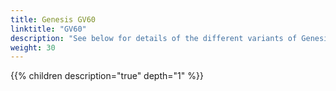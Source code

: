 ```yaml
---
title: Genesis GV60
linktitle: "GV60"
description: "See below for details of the different variants of Genesis GV60"
weight: 30
---
```

{{% children description="true" depth="1" %}}
